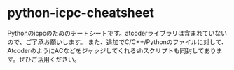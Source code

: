 # python-icpc-cheatsheet
Pythonのicpcのためのチートシートです。atcoderライブラリは含まれていないので、ご了承お願いします。
また、追加でC/C++/Pythonのファイルに対して、AtcoderのようにACなどをジャッジしてくれるshスクリプトも同封してあります。ぜひご活用ください。
